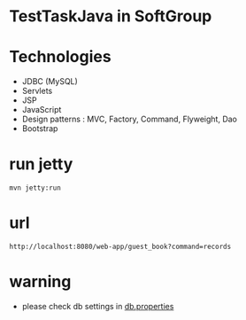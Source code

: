 # TestTaskJava in SoftGroup
# Technologies
- JDBC (MySQL)
- Servlets
- JSP
- JavaScript
- Design patterns : MVC, Factory, Command, Flyweight, Dao
- Bootstrap

# run jetty
```
mvn jetty:run

```
# url
```
http://localhost:8080/web-app/guest_book?command=records
```

# warning
- please check db settings in [db.properties](src/main/resources/db.properties)
